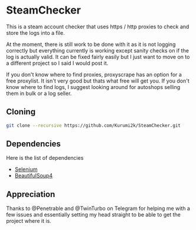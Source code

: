 # SteamChecker
This is a steam account checker that uses https / http proxies to check and store the logs into a file.

At the moment, there is still work to be done with it as it is not logging correctly but everything currently is working except sanity checks on if the log is actually valid. It can be fixed fairly easily but I just want to move on to a different project so I said I would post it.

If you don't know where to find proxies, proxyscrape has an option for a free proxylist. It isn't very good but thats what free will get you.
If you don't know where to find logs, I suggest looking around for autoshops selling them in bulk or a log seller.

## Cloning
```bash
git clone --recursive https://github.com/Kurumi2k/SteamChecker.git
```

## Dependencies
Here is the list of dependencies
- [Selenium](https://pypi.org/project/selenium/ "Selenium on Pypi")
- [BeautifulSoup4](https://pypi.org/project/beautifulsoup4/ "BeautifulSoup on Pypi")

## Appreciation
Thanks to @Penetrable and @TwinTurbo on Telegram for helping me with a few issues and essentially setting my head straight to be able to get the project where it is.
